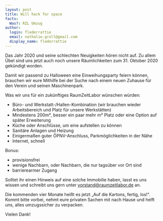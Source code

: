 ```yaml
---
layout: post
title: Will hack for space
facts:
  Was?: RZL Umzug
author:
  login: flederrattie
  email: nathalie.groll@gmail.com
  display_name: flederrattie
---
```


Das Jahr 2020 und seine schlechten Neuigkeiten hören nicht auf. Zu allem Übel sind uns jetzt auch noch unsere Räumlichkeiten zum 31. Oktober 2020 gekündigt worden.

Damit wir passend zu Halloween eine Einweihungsparty feiern können, brauchen wir eure Mithilfe bei der Suche nach einem neuen Zuhause für den Verein und seinen Maschinenpark.

Was wir uns für ein zukünftiges RaumZeitLabor wünschen würden:

- Büro- und Werkstatt-/Hallen-Kombination (wir brauchen wieder Arbeitsbereich und Platz für unsere Werkstätten)
- Mindestens 200m², besser ein paar mehr m² Platz oder eine Option auf später Erweiterung
- Küche oder Anschlüsse, um eine aufstellen zu können
- Sanitäre Anlagen und Heizung
- Einigermaßen guter ÖPNV-Anschluss, Parkmöglichkeiten in der Nähe
- Internet, schnell

Bonus:
- provisionsfrei
- wenige Nachbarn, oder Nachbarn, die nur tagsüber vor Ort sind
- barrierearmer Zugang

Solltet ihr einen Hinweis auf eine solche Immobilie haben, lasst es uns wissen und schreibt uns gern unter vorstand@raumzeitlabor.de an.

Die kommenden vier Monate heißt es jetzt „Auf die Kartons, fertig, los!“. Kommt bitte vorbei, nehmt eure privaten Sachen mit nach Hause und helft uns, alles umzugssicher zu verpacken.

Vielen Dank!
